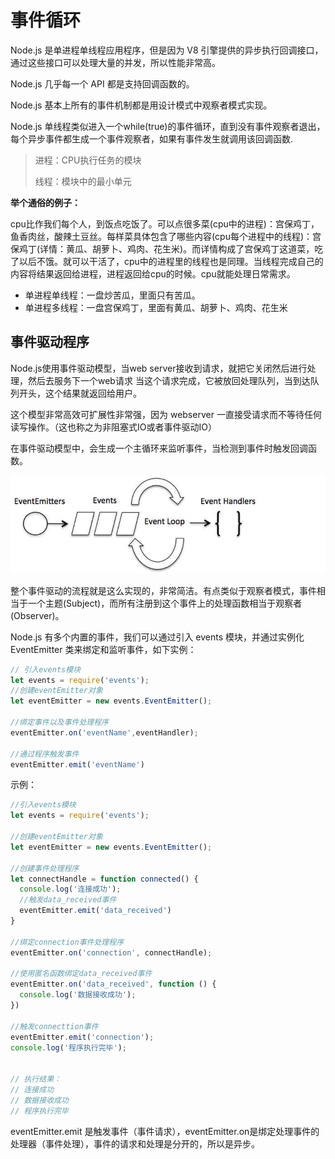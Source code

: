 <!--
 * @Author: angula
 * @Date: 2020-09-21 20:23:25
 * @LastEditTime: 2020-09-21 20:51:48
 * @FilePath: \JS\Github-前端知识总结仓库\studySummary\Node.js学习笔记\事件循环\事件循环.md
-->
# 事件循环

Node.js 是单进程单线程应用程序，但是因为 V8 引擎提供的异步执行回调接口，通过这些接口可以处理大量的并发，所以性能非常高。

Node.js 几乎每一个 API 都是支持回调函数的。

Node.js 基本上所有的事件机制都是用设计模式中观察者模式实现。

Node.js 单线程类似进入一个while(true)的事件循环，直到没有事件观察者退出，每个异步事件都生成一个事件观察者，如果有事件发生就调用该回调函数.

> 进程：CPU执行任务的模块
> 
> 线程：模块中的最小单元
> 

**举个通俗的例子：**

cpu比作我们每个人，到饭点吃饭了。可以点很多菜(cpu中的进程)：宫保鸡丁，鱼香肉丝，酸辣土豆丝。每样菜具体包含了哪些内容(cpu每个进程中的线程)：宫保鸡丁(详情：黄瓜、胡萝卜、鸡肉、花生米)。而详情构成了宫保鸡丁这道菜，吃了以后不饿。就可以干活了，cpu中的进程里的线程也是同理。当线程完成自己的内容将结果返回给进程，进程返回给cpu的时候。cpu就能处理日常需求。

- 单进程单线程：一盘炒苦瓜，里面只有苦瓜。
- 单进程多线程：一盘宫保鸡丁，里面有黄瓜、胡萝卜、鸡肉、花生米


## 事件驱动程序

Node.js使用事件驱动模型，当web server接收到请求，就把它关闭然后进行处理，然后去服务下一个web请求
当这个请求完成，它被放回处理队列，当到达队列开头，这个结果就返回给用户。

这个模型非常高效可扩展性非常强，因为 webserver 一直接受请求而不等待任何读写操作。（这也称之为非阻塞式IO或者事件驱动IO）

在事件驱动模型中，会生成一个主循环来监听事件，当检测到事件时触发回调函数。

![](img/2020-09-21-20-29-12oxygen.png)

整个事件驱动的流程就是这么实现的，非常简洁。有点类似于观察者模式，事件相当于一个主题(Subject)，而所有注册到这个事件上的处理函数相当于观察者(Observer)。

Node.js 有多个内置的事件，我们可以通过引入 events 模块，并通过实例化 EventEmitter 类来绑定和监听事件，如下实例：

```js
// 引入events模块
let events = require('events');
//创建eventEmitter对象
let eventEmitter = new events.EventEmitter();

//绑定事件以及事件处理程序
eventEmitter.on('eventName',eventHandler);

//通过程序触发事件
eventEmitter.emit('eventName')
```


示例：
```js
//引入events模块
let events = require('events');

//创建eventEmitter对象
let eventEmitter = new events.EventEmitter();

//创建事件处理程序
let connectHandle = function connected() {
  console.log('连接成功');
  //触发data_received事件
  eventEmitter.emit('data_received')
}

//绑定connection事件处理程序
eventEmitter.on('connection', connectHandle);

//使用匿名函数绑定data_received事件
eventEmitter.on('data_received', function () {
  console.log('数据接收成功');
})

//触发connecttion事件
eventEmitter.emit('connection');
console.log('程序执行完毕');


// 执行结果：
// 连接成功
// 数据接收成功
// 程序执行完毕
```

eventEmitter.emit 是触发事件（事件请求），eventEmitter.on是绑定处理事件的处理器（事件处理），事件的请求和处理是分开的，所以是异步。


